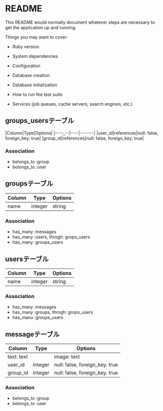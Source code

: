 # README

This README would normally document whatever steps are necessary to get the
application up and running.

Things you may want to cover:

* Ruby version

* System dependencies

* Configuration

* Database creation

* Database initialization

* How to run the test suite

* Services (job queues, cache servers, search engines, etc.)


## groups_usersテーブル

|Column|Type|Options|
|----_--|----|-------|
|user_id|references|null: false, foreign_key: true|
|group_id|references|null: false, foreign_key: true|

### Association
- belongs_to :group
- bolongs_to :user


## groupsテーブル

|Column|Type|Options|
|------|----|-------|
|name|integer|string|

### Association
- has_many :messages
- has_many :users, throgh: grops_users
- has_many :groups_users


## usersテーブル
|Column|Type|Options|
|------|----|-------|
|name|integer|string|

### Association
- has_many :messages
- has_many :groups, throgh: grops_users
- has_manu :groups_users


## messageテーブル
|Column|Type|Options|
|------|----|-------|
|text: text| |image: text| 
|user_id|integer|null: false, foreign_key: true|
|group_id|integer|null: false, foreign_key: true|

### Association
- belongs_to :group
- belongs_to :user